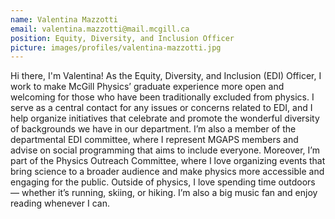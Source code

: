 ```yaml
---
name: Valentina Mazzotti
email: valentina.mazzotti@mail.mcgill.ca
position: Equity, Diversity, and Inclusion Officer
picture: images/profiles/valentina-mazzotti.jpg
---
```


Hi there, I'm Valentina! As the Equity, Diversity, and Inclusion (EDI) Officer,
I work to make McGill Physics’ graduate experience more open and welcoming for
those who have been traditionally excluded from physics. I serve as a central
contact for any issues or concerns related to EDI, and I help organize
initiatives that celebrate and promote the wonderful diversity of backgrounds
we have in our department. I’m also a member of the departmental EDI committee,
where I represent MGAPS members and advise on social programming that aims to
include everyone. Moreover, I’m part of the Physics Outreach Committee, where I
love organizing events that bring science to a broader audience and make
physics more accessible and engaging for the public. Outside of physics, I love
spending time outdoors —  whether it’s running, skiing, or hiking. I’m also a
big music fan and enjoy reading whenever I can.

